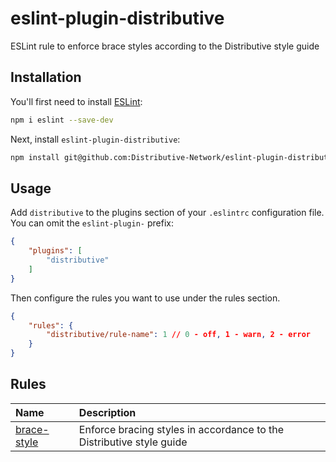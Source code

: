 # eslint-plugin-distributive

ESLint rule to enforce brace styles according to the Distributive style guide

## Installation

You'll first need to install [ESLint](https://eslint.org/):

```sh
npm i eslint --save-dev
```

Next, install `eslint-plugin-distributive`:

```sh
npm install git@github.com:Distributive-Network/eslint-plugin-distributive.git --save-dev
```

## Usage

Add `distributive` to the plugins section of your `.eslintrc` configuration file. You can omit the `eslint-plugin-` prefix:

```json
{
    "plugins": [
        "distributive"
    ]
}
```

Then configure the rules you want to use under the rules section.

```json
{
    "rules": {
        "distributive/rule-name": 1 // 0 - off, 1 - warn, 2 - error
    }
}
```

## Rules

<!-- begin auto-generated rules list -->

| Name                                     | Description                                                          |
| :--------------------------------------- | :------------------------------------------------------------------- |
| [brace-style](docs/rules/brace-style.md) | Enforce bracing styles in accordance to the Distributive style guide |

<!-- end auto-generated rules list -->
